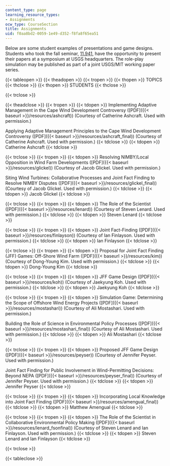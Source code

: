 ```yaml
---
content_type: page
learning_resource_types:
- Assignments
ocw_type: CourseSection
title: Assignments
uid: f0aa8bd2-0059-1e49-d352-f8fa8f65ea51
---
```


Below are some student examples of presentations and game designs. Students who took the fall seminar, [11.941](/courses/11-941-use-of-joint-fact-finding-in-science-intensive-policy-disputes-part-i-fall-2003), have the opportunity to present their papers at a symposium at USGS headquarters. The role-play simulation may be published as part of a joint USGS/MIT working paper series.

{{< tableopen >}}
{{< theadopen >}}
{{< tropen >}}
{{< thopen >}}
TOPICS
{{< thclose >}}
{{< thopen >}}
STUDENTS
{{< thclose >}}

{{< trclose >}}

{{< theadclose >}}
{{< tropen >}}
{{< tdopen >}}
Implementing Adaptive Management in the Cape Wind Development Controversy ([PDF]({{< baseurl >}}/resources/ashcraft)) (Courtesy of Catherine Ashcraft. Used with permission.)  
  
Applying Adaptive Management Principles to the Cape Wind Development Controversy ([PDF]({{< baseurl >}}/resources/ashcraft_final)) (Courtesy of Catherine Ashcraft. Used with permission.)
{{< tdclose >}}
{{< tdopen >}}
Catherine Ashcraft
{{< tdclose >}}

{{< trclose >}}
{{< tropen >}}
{{< tdopen >}}
Resolving NIMBY/Local Opposition in Wind Farm Developments ([PDF]({{< baseurl >}}/resources/glickel)) (Courtesy of Jacob Glickel. Used with permission.)  
  
Siting Wind Turbines: Collaborative Processes and Joint Fact Finding to Resolve NIMBY Disputes ([PDF]({{< baseurl >}}/resources/glickel_final)) (Courtesy of Jacob Glickel. Used with permission.)
{{< tdclose >}}
{{< tdopen >}}
Jacob Glickel
{{< tdclose >}}

{{< trclose >}}
{{< tropen >}}
{{< tdopen >}}
The Role of the Scientist ([PDF]({{< baseurl >}}/resources/lenard)) (Courtesy of Steven Lenard. Used with permission.)
{{< tdclose >}}
{{< tdopen >}}
Steven Lenard
{{< tdclose >}}

{{< trclose >}}
{{< tropen >}}
{{< tdopen >}}
Joint Fact-Finding ([PDF]({{< baseurl >}}/resources/finlayson)) (Courtesy of Ian Finlayson. Used with permission.)
{{< tdclose >}}
{{< tdopen >}}
Ian Finlayson
{{< tdclose >}}

{{< trclose >}}
{{< tropen >}}
{{< tdopen >}}
Proposal for Joint Fact Finding (JFF) Games: Off-Shore Wind Farm ([PDF]({{< baseurl >}}/resources/kim)) (Courtesy of Dong-Young Kim. Used with permission.)
{{< tdclose >}}
{{< tdopen >}}
Dong-Young Kim
{{< tdclose >}}

{{< trclose >}}
{{< tropen >}}
{{< tdopen >}}
JFF Game Design ([PDF]({{< baseurl >}}/resources/koh)) (Courtesy of Jaekyung Koh. Used with permission.)
{{< tdclose >}}
{{< tdopen >}}
Jaekyung Koh
{{< tdclose >}}

{{< trclose >}}
{{< tropen >}}
{{< tdopen >}}
Simulation Game: Determining the Scope of Offshore Wind Energy Projects ([PDF]({{< baseurl >}}/resources/mostashari)) (Courtesy of Ali Mostashari. Used with permission.)  
  
Building the Role of Science in Environmental Policy Processes ([PDF]({{< baseurl >}}/resources/mostashari_final)) (Courtesy of Ali Mostashari. Used with permission.)
{{< tdclose >}}
{{< tdopen >}}
Ali Mostashari
{{< tdclose >}}

{{< trclose >}}
{{< tropen >}}
{{< tdopen >}}
Proposed JFF Game Design ([PDF]({{< baseurl >}}/resources/peyser)) (Courtesy of Jennifer Peyser. Used with permission.)  
  
Joint Fact Finding for Public Involvement in Wind-Permitting Decisions: Beyond NEPA ([PDF]({{< baseurl >}}/resources/peyser_final)) (Courtesy of Jennifer Peyser. Used with permission.)
{{< tdclose >}}
{{< tdopen >}}
Jennifer Peyser
{{< tdclose >}}

{{< trclose >}}
{{< tropen >}}
{{< tdopen >}}
Incorporating Local Knowledge into Joint Fact Finding ([PDF]({{< baseurl >}}/resources/amengual_final))
{{< tdclose >}}
{{< tdopen >}}
Matthew Amengual
{{< tdclose >}}

{{< trclose >}}
{{< tropen >}}
{{< tdopen >}}
The Role of the Scientist in Collaborative Environmental Policy Making ([PDF]({{< baseurl >}}/resources/lenard_fsonfinal)) (Courtesy of Steven Lenard and Ian Finlayson. Used with permission.)
{{< tdclose >}}
{{< tdopen >}}
Steven Lenard and Ian Finlayson
{{< tdclose >}}

{{< trclose >}}

{{< tableclose >}}